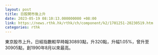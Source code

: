 ```yaml
---
layout: post
title: 日股開市後上升
date: 2023-05-19 08:10:13.000000000 +08:00
link: https://news.rthk.hk/rthk/ch/component/k2/1701251-20230519.htm
categories: rthk
---
```


東京股市上升。日經指數較早時報30893點，升320點，升幅1.05%，曾升至30905點，創1990年8月以來最高。
